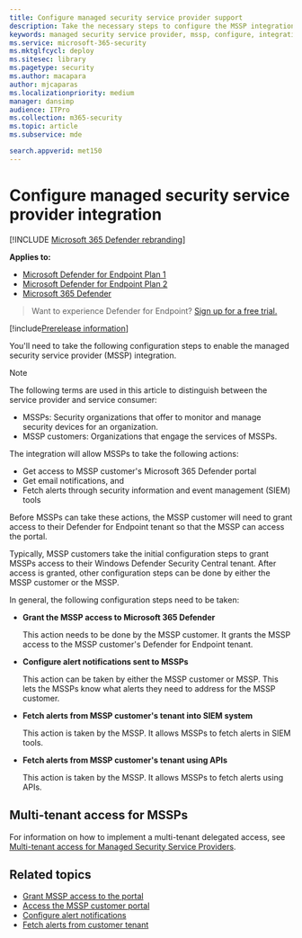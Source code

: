 ```yaml
---
title: Configure managed security service provider support
description: Take the necessary steps to configure the MSSP integration with the Microsoft Defender for Endpoint
keywords: managed security service provider, mssp, configure, integration
ms.service: microsoft-365-security
ms.mktglfcycl: deploy
ms.sitesec: library
ms.pagetype: security
ms.author: macapara
author: mjcaparas
ms.localizationpriority: medium
manager: dansimp
audience: ITPro
ms.collection: m365-security
ms.topic: article
ms.subservice: mde

search.appverid: met150
---
```


# Configure managed security service provider integration

[!INCLUDE [Microsoft 365 Defender rebranding](../../includes/microsoft-defender.md)]

**Applies to:**
- [Microsoft Defender for Endpoint Plan 1](https://go.microsoft.com/fwlink/p/?linkid=2154037)
- [Microsoft Defender for Endpoint Plan 2](https://go.microsoft.com/fwlink/p/?linkid=2154037)
- [Microsoft 365 Defender](https://go.microsoft.com/fwlink/?linkid=2118804)

> Want to experience Defender for Endpoint? [Sign up for a free trial.](https://signup.microsoft.com/create-account/signup?products=7f379fee-c4f9-4278-b0a1-e4c8c2fcdf7e&ru=https://aka.ms/MDEp2OpenTrial?ocid=docs-mssp-support-abovefoldlink)

[!include[Prerelease information](../../includes/prerelease.md)]

You'll need to take the following configuration steps to enable the managed security service provider (MSSP) integration.

> [!NOTE]
> The following terms are used in this article to distinguish between the service provider and service consumer:
>
> - MSSPs: Security organizations that offer to monitor and manage security devices for an organization.
> - MSSP customers: Organizations that engage the services of MSSPs.

The integration will allow MSSPs to take the following actions:

- Get access to MSSP customer's Microsoft 365 Defender portal
- Get email notifications, and
- Fetch alerts through security information and event management (SIEM) tools

Before MSSPs can take these actions, the MSSP customer will need to grant access to their Defender for Endpoint tenant so that the MSSP can access the portal.

Typically, MSSP customers take the initial configuration steps to grant MSSPs access to their Windows Defender Security Central tenant. After access is granted, other configuration steps can be done by either the MSSP customer or the MSSP.

In general, the following configuration steps need to be taken:

- **Grant the MSSP access to Microsoft 365 Defender**

  This action needs to be done by the MSSP customer. It grants the MSSP access to the MSSP customer's Defender for Endpoint tenant.

- **Configure alert notifications sent to MSSPs**

  This action can be taken by either the MSSP customer or MSSP. This lets the MSSPs know what alerts they need to address for the MSSP customer.

- **Fetch alerts from MSSP customer's tenant into SIEM system**

  This action is taken by the MSSP. It allows MSSPs to fetch alerts in SIEM tools.

- **Fetch alerts from MSSP customer's tenant using APIs**

  This action is taken by the MSSP. It allows MSSPs to fetch alerts using APIs.

## Multi-tenant access for MSSPs

For information on how to implement a multi-tenant delegated access, see [Multi-tenant access for Managed Security Service Providers](https://techcommunity.microsoft.com/t5/microsoft-defender-atp/multi-tenant-access-for-managed-security-service-providers/ba-p/1533440).

## Related topics

- [Grant MSSP access to the portal](grant-mssp-access.md)
- [Access the MSSP customer portal](access-mssp-portal.md)
- [Configure alert notifications](configure-mssp-notifications.md)
- [Fetch alerts from customer tenant](fetch-alerts-mssp.md)
